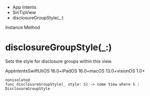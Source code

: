 

- App Intents
- SiriTipView
-  disclosureGroupStyle(\_:) 

Instance Method

# disclosureGroupStyle(\_:)

Sets the style for disclosure groups within this view.

AppIntentsSwiftUIiOS 16.0+iPadOS 16.0+macOS 13.0+visionOS 1.0+

``` source
nonisolated
func disclosureGroupStyle(_ style: S) -> some View where S : DisclosureGroupStyle
```

